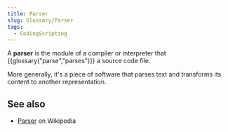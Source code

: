 ```yaml
---
title: Parser
slug: Glossary/Parser
tags:
  - CodingScripting
---
```


A **parser** is the module of a compiler or interpreter that {{glossary("parse","parses")}} a source code file.

More generally, it's a piece of software that parses text and transforms its content to another representation.

## See also

- [Parser](https://en.wikipedia.org/wiki/Parsing#Parser) on Wikipedia
